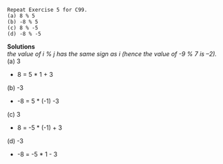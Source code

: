```
Repeat Exercise 5 for C99.
(a) 8 % 5
(b) -8 % 5
(c) 8 % -5
(d) -8 % -5
```

**Solutions**  
*the value of i % j has the same sign as i (hence the value of -9 % 7 is –2).*  
(a) 3
- 8 = 5 * 1 + 3

(b) -3
- -8 = 5 * (-1) -3

(c) 3
- 8 = -5 * (-1) + 3

(d) -3
- -8 = -5 * 1 - 3